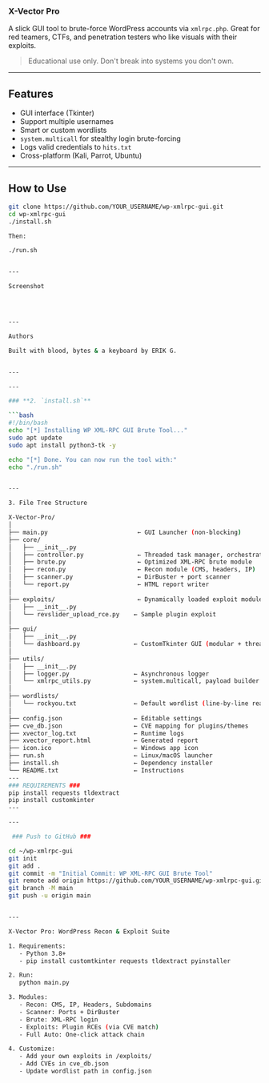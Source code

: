 

### X-Vector Pro ###

A slick GUI tool to brute-force WordPress accounts via `xmlrpc.php`. Great for red teamers, CTFs, and penetration testers who like visuals with their exploits.

> Educational use only. Don't break into systems you don't own.

---

## Features

- GUI interface (Tkinter)
- Support multiple usernames
- Smart or custom wordlists
- `system.multicall` for stealthy login brute-forcing
- Logs valid credentials to `hits.txt`
- Cross-platform (Kali, Parrot, Ubuntu)

---

## How to Use

```bash
git clone https://github.com/YOUR_USERNAME/wp-xmlrpc-gui.git
cd wp-xmlrpc-gui
./install.sh

Then:

./run.sh


---

Screenshot




---

Authors

Built with blood, bytes & a keyboard by ERIK G.


---

---

### **2. `install.sh`**

```bash
#!/bin/bash
echo "[*] Installing WP XML-RPC GUI Brute Tool..."
sudo apt update
sudo apt install python3-tk -y

echo "[*] Done. You can now run the tool with:"
echo "./run.sh"


---

3. File Tree Structure

X-Vector-Pro/
│
├── main.py                         ← GUI Launcher (non-blocking)
├── core/
│   ├── __init__.py
│   ├── controller.py               ← Threaded task manager, orchestrates modules
│   ├── brute.py                    ← Optimized XML-RPC brute module
│   ├── recon.py                    ← Recon module (CMS, headers, IP)
│   ├── scanner.py                  ← DirBuster + port scanner
│   └── report.py                   ← HTML report writer
│
├── exploits/                       ← Dynamically loaded exploit modules
│   ├── __init__.py
│   └── revslider_upload_rce.py    ← Sample plugin exploit
│
├── gui/
│   ├── __init__.py
│   └── dashboard.py               ← CustomTkinter GUI (modular + threaded)
│
├── utils/
│   ├── __init__.py
│   ├── logger.py                  ← Asynchronous logger
│   └── xmlrpc_utils.py            ← system.multicall, payload builder
│
├── wordlists/
│   └── rockyou.txt                ← Default wordlist (line-by-line read)
│
├── config.json                    ← Editable settings
├── cve_db.json                    ← CVE mapping for plugins/themes
├── xvector_log.txt                ← Runtime logs
├── xvector_report.html            ← Generated report
├── icon.ico                       ← Windows app icon
├── run.sh                         ← Linux/macOS launcher
├── install.sh                     ← Dependency installer
└── README.txt                     ← Instructions
---
### REQUIREMENTS ###
pip install requests tldextract
pip install customkinter
---

---

 ### Push to GitHub ###

cd ~/wp-xmlrpc-gui
git init
git add .
git commit -m "Initial Commit: WP XML-RPC GUI Brute Tool"
git remote add origin https://github.com/YOUR_USERNAME/wp-xmlrpc-gui.git
git branch -M main
git push -u origin main


---

X-Vector Pro: WordPress Recon & Exploit Suite

1. Requirements:
   - Python 3.8+
   - pip install customtkinter requests tldextract pyinstaller

2. Run:
   python main.py

3. Modules:
   - Recon: CMS, IP, Headers, Subdomains
   - Scanner: Ports + DirBuster
   - Brute: XML-RPC login
   - Exploits: Plugin RCEs (via CVE match)
   - Full Auto: One-click attack chain

4. Customize:
   - Add your own exploits in /exploits/
   - Add CVEs in cve_db.json
   - Update wordlist path in config.json

